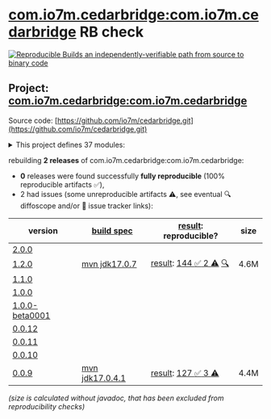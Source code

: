 [com.io7m.cedarbridge:com.io7m.cedarbridge](https://central.sonatype.com/artifact/com.io7m.cedarbridge/com.io7m.cedarbridge/versions) RB check
=======

[![Reproducible Builds](https://reproducible-builds.org/images/logos/rb.svg) an independently-verifiable path from source to binary code](https://reproducible-builds.org/)

## Project: [com.io7m.cedarbridge:com.io7m.cedarbridge](https://central.sonatype.com/artifact/com.io7m.cedarbridge/com.io7m.cedarbridge/versions)

Source code: [https://github.com/io7m/cedarbridge.git](https://github.com/io7m/cedarbridge.git)

<details><summary>This project defines 37 modules:</summary>

* [com.io7m.cedarbridge:com.io7m.cedarbridge](https://central.sonatype.com/artifact/com.io7m.cedarbridge/com.io7m.cedarbridge/1.2.0)
* [com.io7m.cedarbridge:com.io7m.cedarbridge.bridgedoc.api](https://central.sonatype.com/artifact/com.io7m.cedarbridge/com.io7m.cedarbridge.bridgedoc.api/1.2.0)
* [com.io7m.cedarbridge:com.io7m.cedarbridge.bridgedoc.spi](https://central.sonatype.com/artifact/com.io7m.cedarbridge/com.io7m.cedarbridge.bridgedoc.spi/1.2.0)
* [com.io7m.cedarbridge:com.io7m.cedarbridge.bridgedoc.xhtml](https://central.sonatype.com/artifact/com.io7m.cedarbridge/com.io7m.cedarbridge.bridgedoc.xhtml/1.2.0)
* [com.io7m.cedarbridge:com.io7m.cedarbridge.cmdline](https://central.sonatype.com/artifact/com.io7m.cedarbridge/com.io7m.cedarbridge.cmdline/1.2.0)
* [com.io7m.cedarbridge:com.io7m.cedarbridge.codegen.api](https://central.sonatype.com/artifact/com.io7m.cedarbridge/com.io7m.cedarbridge.codegen.api/1.2.0)
* [com.io7m.cedarbridge:com.io7m.cedarbridge.codegen.javastatic](https://central.sonatype.com/artifact/com.io7m.cedarbridge/com.io7m.cedarbridge.codegen.javastatic/1.2.0)
* [com.io7m.cedarbridge:com.io7m.cedarbridge.codegen.spi](https://central.sonatype.com/artifact/com.io7m.cedarbridge/com.io7m.cedarbridge.codegen.spi/1.2.0)
* [com.io7m.cedarbridge:com.io7m.cedarbridge.documentation](https://central.sonatype.com/artifact/com.io7m.cedarbridge/com.io7m.cedarbridge.documentation/1.2.0)
* [com.io7m.cedarbridge:com.io7m.cedarbridge.errors](https://central.sonatype.com/artifact/com.io7m.cedarbridge/com.io7m.cedarbridge.errors/1.2.0)
* [com.io7m.cedarbridge:com.io7m.cedarbridge.examples](https://central.sonatype.com/artifact/com.io7m.cedarbridge/com.io7m.cedarbridge.examples/1.2.0)
* [com.io7m.cedarbridge:com.io7m.cedarbridge.exprsrc](https://central.sonatype.com/artifact/com.io7m.cedarbridge/com.io7m.cedarbridge.exprsrc/1.2.0)
* [com.io7m.cedarbridge:com.io7m.cedarbridge.exprsrc.api](https://central.sonatype.com/artifact/com.io7m.cedarbridge/com.io7m.cedarbridge.exprsrc.api/1.2.0)
* [com.io7m.cedarbridge:com.io7m.cedarbridge.maven_plugin](https://central.sonatype.com/artifact/com.io7m.cedarbridge/com.io7m.cedarbridge.maven_plugin/1.2.0)
* [com.io7m.cedarbridge:com.io7m.cedarbridge.runtime.api](https://central.sonatype.com/artifact/com.io7m.cedarbridge/com.io7m.cedarbridge.runtime.api/1.2.0)
* [com.io7m.cedarbridge:com.io7m.cedarbridge.runtime.bssio](https://central.sonatype.com/artifact/com.io7m.cedarbridge/com.io7m.cedarbridge.runtime.bssio/1.2.0)
* [com.io7m.cedarbridge:com.io7m.cedarbridge.runtime.container_protocol](https://central.sonatype.com/artifact/com.io7m.cedarbridge/com.io7m.cedarbridge.runtime.container_protocol/1.2.0)
* [com.io7m.cedarbridge:com.io7m.cedarbridge.runtime.convenience](https://central.sonatype.com/artifact/com.io7m.cedarbridge/com.io7m.cedarbridge.runtime.convenience/1.2.0)
* [com.io7m.cedarbridge:com.io7m.cedarbridge.runtime.time](https://central.sonatype.com/artifact/com.io7m.cedarbridge/com.io7m.cedarbridge.runtime.time/1.2.0)
* [com.io7m.cedarbridge:com.io7m.cedarbridge.schema.ast](https://central.sonatype.com/artifact/com.io7m.cedarbridge/com.io7m.cedarbridge.schema.ast/1.2.0)
* [com.io7m.cedarbridge:com.io7m.cedarbridge.schema.binder](https://central.sonatype.com/artifact/com.io7m.cedarbridge/com.io7m.cedarbridge.schema.binder/1.2.0)
* [com.io7m.cedarbridge:com.io7m.cedarbridge.schema.binder.api](https://central.sonatype.com/artifact/com.io7m.cedarbridge/com.io7m.cedarbridge.schema.binder.api/1.2.0)
* [com.io7m.cedarbridge:com.io7m.cedarbridge.schema.compiled](https://central.sonatype.com/artifact/com.io7m.cedarbridge/com.io7m.cedarbridge.schema.compiled/1.2.0)
* [com.io7m.cedarbridge:com.io7m.cedarbridge.schema.compiler](https://central.sonatype.com/artifact/com.io7m.cedarbridge/com.io7m.cedarbridge.schema.compiler/1.2.0)
* [com.io7m.cedarbridge:com.io7m.cedarbridge.schema.compiler.api](https://central.sonatype.com/artifact/com.io7m.cedarbridge/com.io7m.cedarbridge.schema.compiler.api/1.2.0)
* [com.io7m.cedarbridge:com.io7m.cedarbridge.schema.core_types](https://central.sonatype.com/artifact/com.io7m.cedarbridge/com.io7m.cedarbridge.schema.core_types/1.2.0)
* [com.io7m.cedarbridge:com.io7m.cedarbridge.schema.loader.api](https://central.sonatype.com/artifact/com.io7m.cedarbridge/com.io7m.cedarbridge.schema.loader.api/1.2.0)
* [com.io7m.cedarbridge:com.io7m.cedarbridge.schema.names](https://central.sonatype.com/artifact/com.io7m.cedarbridge/com.io7m.cedarbridge.schema.names/1.2.0)
* [com.io7m.cedarbridge:com.io7m.cedarbridge.schema.parser](https://central.sonatype.com/artifact/com.io7m.cedarbridge/com.io7m.cedarbridge.schema.parser/1.2.0)
* [com.io7m.cedarbridge:com.io7m.cedarbridge.schema.parser.api](https://central.sonatype.com/artifact/com.io7m.cedarbridge/com.io7m.cedarbridge.schema.parser.api/1.2.0)
* [com.io7m.cedarbridge:com.io7m.cedarbridge.schema.time](https://central.sonatype.com/artifact/com.io7m.cedarbridge/com.io7m.cedarbridge.schema.time/1.2.0)
* [com.io7m.cedarbridge:com.io7m.cedarbridge.schema.typer](https://central.sonatype.com/artifact/com.io7m.cedarbridge/com.io7m.cedarbridge.schema.typer/1.2.0)
* [com.io7m.cedarbridge:com.io7m.cedarbridge.schema.typer.api](https://central.sonatype.com/artifact/com.io7m.cedarbridge/com.io7m.cedarbridge.schema.typer.api/1.2.0)
* [com.io7m.cedarbridge:com.io7m.cedarbridge.specification](https://central.sonatype.com/artifact/com.io7m.cedarbridge/com.io7m.cedarbridge.specification/1.2.0)
* [com.io7m.cedarbridge:com.io7m.cedarbridge.strings.api](https://central.sonatype.com/artifact/com.io7m.cedarbridge/com.io7m.cedarbridge.strings.api/1.2.0)
* [com.io7m.cedarbridge:com.io7m.cedarbridge.tests](https://central.sonatype.com/artifact/com.io7m.cedarbridge/com.io7m.cedarbridge.tests/1.2.0)
* [com.io7m.cedarbridge:com.io7m.cedarbridge.version](https://central.sonatype.com/artifact/com.io7m.cedarbridge/com.io7m.cedarbridge.version/1.2.0)
</details>

rebuilding **2 releases** of com.io7m.cedarbridge:com.io7m.cedarbridge:
- **0** releases were found successfully **fully reproducible** (100% reproducible artifacts :white_check_mark:),
- 2 had issues (some unreproducible artifacts :warning:, see eventual :mag: diffoscope and/or :memo: issue tracker links):

| version | [build spec](/BUILDSPEC.md) | [result](https://reproducible-builds.org/docs/jvm/): reproducible? | size |
| -- | --------- | ------ | -- |
| [2.0.0](https://central.sonatype.com/artifact/com.io7m.cedarbridge/com.io7m.cedarbridge/2.0.0/pom) | | | |
| [1.2.0](https://central.sonatype.com/artifact/com.io7m.cedarbridge/com.io7m.cedarbridge/1.2.0/pom) | [mvn jdk17.0.7](com.io7m.cedarbridge-1.2.0.buildspec) | [result](com.io7m.cedarbridge-1.2.0.buildinfo): [144 :white_check_mark:  2 :warning:](com.io7m.cedarbridge-1.2.0.buildcompare) [:mag:](com.io7m.cedarbridge-1.2.0.diffoscope) | 4.6M |
| [1.1.0](https://central.sonatype.com/artifact/com.io7m.cedarbridge/com.io7m.cedarbridge/1.1.0/pom) | | | |
| [1.0.0](https://central.sonatype.com/artifact/com.io7m.cedarbridge/com.io7m.cedarbridge/1.0.0/pom) | | | |
| [1.0.0-beta0001](https://central.sonatype.com/artifact/com.io7m.cedarbridge/com.io7m.cedarbridge/1.0.0-beta0001/pom) | | | |
| [0.0.12](https://central.sonatype.com/artifact/com.io7m.cedarbridge/com.io7m.cedarbridge/0.0.12/pom) | | | |
| [0.0.11](https://central.sonatype.com/artifact/com.io7m.cedarbridge/com.io7m.cedarbridge/0.0.11/pom) | | | |
| [0.0.10](https://central.sonatype.com/artifact/com.io7m.cedarbridge/com.io7m.cedarbridge/0.0.10/pom) | | | |
| [0.0.9](https://central.sonatype.com/artifact/com.io7m.cedarbridge/com.io7m.cedarbridge/0.0.9/pom) | [mvn jdk17.0.4.1](com.io7m.cedarbridge-0.0.9.buildspec) | [result](com.io7m.cedarbridge-0.0.9.buildinfo): [127 :white_check_mark:  3 :warning:](com.io7m.cedarbridge-0.0.9.buildcompare) | 4.4M |

<i>(size is calculated without javadoc, that has been excluded from reproducibility checks)</i>

